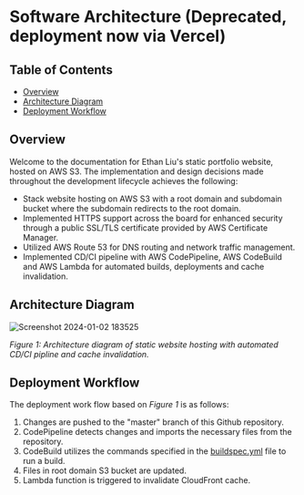 # Software Architecture (Deprecated, deployment now via Vercel)

## Table of Contents

- [Overview](#overview)
- [Architecture Diagram](#architecture-diagram)
- [Deployment Workflow](#deployment-workflow)

<a id="overview"></a>

## Overview

Welcome to the documentation for Ethan Liu's static portfolio website, hosted on AWS S3. The implementation and design decisions made throughout the development lifecycle achieves the following:

- Stack website hosting on AWS S3 with a root domain and subdomain bucket where the subdomain redirects to the root domain.
- Implemented HTTPS support across the board for enhanced security through a public SSL/TLS certificate provided by AWS Certificate Manager.
- Utilized AWS Route 53 for DNS routing and network traffic management.
- Implemented CD/CI pipeline with AWS CodePipeline, AWS CodeBuild and AWS Lambda for automated builds, deployments and cache invalidation.

<a id="architecture-diagram"></a>

## Architecture Diagram

![Screenshot 2024-01-02 183525](https://github.com/ethanliu666/personal-website/assets/62630748/0f43fe7a-3956-4eb2-b88d-c6a28bf35f8e)

_Figure 1: Architecture diagram of static website hosting with automated CD/CI pipline and cache invalidation._

<a id="deployment-workflow"></a>

## Deployment Workflow

The deployment work flow based on _Figure 1_ is as follows:

1. Changes are pushed to the "master" branch of this Github repository.
2. CodePipeline detects changes and imports the necessary files from the repository.
3. CodeBuild utilizes the commands specified in the [buildspec.yml](buildspec.yml) file to run a build.
4. Files in root domain S3 bucket are updated.
5. Lambda function is triggered to invalidate CloudFront cache.
